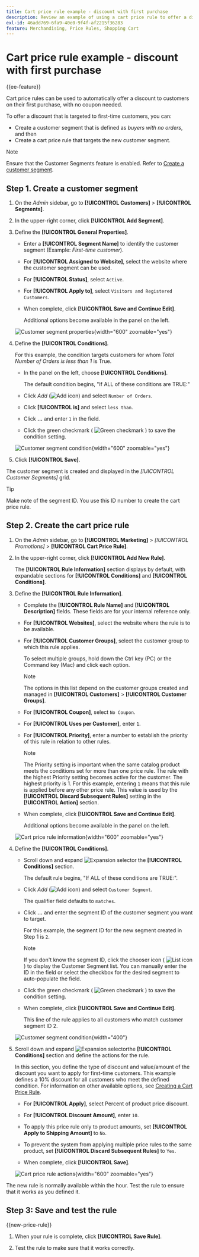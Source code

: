 ```yaml
---
title: Cart price rule example - discount with first purchase
description: Review an example of using a cart price rule to offer a discount to first-time customers.
exl-id: 46add769-6fa9-40e0-9f4f-af2215f36283
feature: Merchandising, Price Rules, Shopping Cart
---
```

# Cart price rule example - discount with first purchase

{{ee-feature}}

Cart price rules can be used to automatically offer a discount to customers on their first purchase, with no coupon needed.

To offer a discount that is targeted to first-time customers, you can:

- Create a customer segment that is defined as _buyers with no orders_, and then
- Create a cart price rule that targets the new customer segment.

>[!NOTE]
>
>Ensure that the Customer Segments feature is enabled. Refer to [Create a customer segment](../customers/customer-segment-create.md).

## Step 1. Create a customer segment

1. On the _Admin_ sidebar, go to **[!UICONTROL Customers]** > **[!UICONTROL Segments]**.

1. In the upper-right corner, click **[!UICONTROL Add Segment]**.

1. Define the **[!UICONTROL General Properties]**.

   - Enter a **[!UICONTROL Segment Name]** to identify the customer segment (Example: _First-time customer_).

   - For **[!UICONTROL Assigned to Website]**, select the website where the customer segment can be used.

   - For **[!UICONTROL Status]**, select `Active`.

   - For **[!UICONTROL Apply to]**, select `Visitors and Registered Customers`.

   - When complete, click **[!UICONTROL Save and Continue Edit]**.

       Additional options become available in the panel on the left.

    ![Customer segment properties](./assets/customer-segment-first-time.png){width="600" zoomable="yes"}

1. Define the **[!UICONTROL Conditions]**.

   For this example, the condition targets customers for whom _Total Number of Orders is less than 1_ is True.

   - In the panel on the left, choose **[!UICONTROL Conditions]**.

       The default condition begins, "If ALL of these conditions are TRUE:"

   - Click _Add_ (![Add icon](../assets/icon-add-green-circle.png)) and select `Number of Orders`.

   - Click **[!UICONTROL is]** and select `less than`.

   - Click **...** and enter `1` in the field.

   - Click the green checkmark ( ![Green checkmark](../assets/icon-checkmark-green-circle.png) ) to save the condition setting.

   ![Customer segment condition](./assets/customer-segment-first-time-condition.png){width="600" zoomable="yes"}

1. Click **[!UICONTROL Save]**.

The customer segment is created and displayed in the _[!UICONTROL Customer Segments]_ grid.

>[!TIP]
>
>Make note of the segment ID. You use this ID number to create the cart price rule.

## Step 2. Create the cart price rule

1. On the _Admin_ sidebar, go to **[!UICONTROL Marketing]** > _[!UICONTROL Promotions]_ > **[!UICONTROL Cart Price Rule]**.

1. In the upper-right corner, click **[!UICONTROL Add New Rule]**.

      The **[!UICONTROL Rule Information]** section displays by default, with expandable sections for **[!UICONTROL Conditions]** and **[!UICONTROL Conditions]**.

1. Define the **[!UICONTROL Rule Information]**.

   - Complete the **[!UICONTROL Rule Name]** and **[!UICONTROL Description]** fields. These fields are for your internal reference only.

   - For **[!UICONTROL Websites]**, select the website where the rule is to be available.

   - For **[!UICONTROL Customer Groups]**, select the customer group to which this rule applies.

       To select multiple groups, hold down the Ctrl key (PC) or the Command key (Mac) and click each option.

      >[!NOTE]
      >
      >The options in this list depend on the customer groups created and managed in **[!UICONTROL Customers]** > **[!UICONTROL Customer Groups]**.

   - For **[!UICONTROL Coupon]**, select `No Coupon`.

   - For **[!UICONTROL Uses per Customer]**, enter `1`.

   - For **[!UICONTROL Priority]**, enter a number to establish the priority of this rule in relation to other rules.

      >[!NOTE]
      >
      >The Priority setting is important when the same catalog product meets the conditions set for more than one price rule. The rule with the highest Priority setting becomes active for the customer. The highest priority is 1. For this example, entering `1` means that this rule is applied before any other price rule. This value is used by the **[!UICONTROL Discard Subsequent Rules]** setting in the **[!UICONTROL Action]** section.

   - When complete, click **[!UICONTROL Save and Continue Edit]**.

      Additional options become available in the panel on the left.

   ![Cart price rule information](./assets/rule-information-first-time.png){width="600" zoomable="yes"}

1. Define the **[!UICONTROL Conditions]**.

   - Scroll down and expand ![Expansion selector](../assets/icon-display-expand.png) the **[!UICONTROL Conditions]** section.

      The default rule begins, "If ALL of these conditions are TRUE:".

   - Click _Add_ (![Add icon](../assets/icon-add-green-circle.png)) and select `Customer Segment`.

       The qualifier field defaults to `matches`.

   - Click **...** and enter the segment ID of the customer segment you want to target.

      For this example, the segment ID for the new segment created in Step 1 is `2`.

      >[!NOTE]
      >
      >If you don't know the segment ID, click the chooser icon ( ![List icon](../assets/icon-list-chooser.png) ) to display the Customer Segment list. You can manually enter the ID in the field or select the checkbox for the desired segment to auto-populate the field.

   - Click the green checkmark ( ![Green checkmark](../assets/icon-checkmark-green-circle.png) ) to save the condition setting.

   - When complete, click **[!UICONTROL Save and Continue Edit]**.

       This line of the rule applies to all customers who match customer segment ID 2.

   ![Customer segment condition](./assets/customer-segment-matches.png){width="400"}

1. Scroll down and expand ![Expansion selector](../assets/icon-display-expand.png)the **[!UICONTROL Conditions]** section and define the actions for the rule.

   In this section, you define the type of discount and value/amount of the discount you want to apply for first-time customers. This example defines a 10% discount for all customers who meet the defined condition. For information on other available options, see [Creating a Cart Price Rule](price-rules-cart-create.md).

   - For **[!UICONTROL Apply]**, select Percent of product price discount.

   - For **[!UICONTROL Discount Amount]**, enter `10`.

   - To apply this price rule only to product amounts, set **[!UICONTROL Apply to Shipping Amount]** to `No`.

   - To prevent the system from applying multiple price rules to the same product, set **[!UICONTROL Discard Subsequent Rules]** to `Yes`.

   - When complete, click **[!UICONTROL Save]**.

   ![Cart price rule actions](./assets/actions-first-time.png){width="600" zoomable="yes"}

The new rule is normally available within the hour. Test the rule to ensure that it works as you defined it.

## Step 3: Save and test the rule

{{new-price-rule}}

1. When your rule is complete, click **[!UICONTROL Save Rule]**.

1. Test the rule to make sure that it works correctly.
